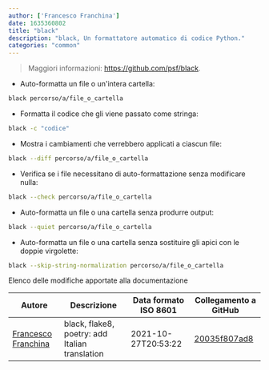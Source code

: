 ```yaml
---
author: ['Francesco Franchina']
date: 1635360802
title: "black"
description: "black, Un formattatore automatico di codice Python."
categories: "common"
---
```

> Maggiori informazioni: <https://github.com/psf/black>.

- Auto-formatta un file o un'intera cartella:

```bash
black percorso/a/file_o_cartella
```

- Formatta il codice che gli viene passato come stringa:

```bash
black -c "codice"
```

- Mostra i cambiamenti che verrebbero applicati a ciascun file:

```bash
black --diff percorso/a/file_o_cartella
```

- Verifica se i file necessitano di auto-formattazione senza modificare nulla:

```bash
black --check percorso/a/file_o_cartella
```

- Auto-formatta un file o una cartella senza produrre output:

```bash
black --quiet percorso/a/file_o_cartella
```

- Auto-formatta un file o una cartella senza sostituire gli apici con le doppie virgolette:

```bash
black --skip-string-normalization percorso/a/file_o_cartella
```
Elenco delle modifiche apportate alla documentazione


Autore | Descrizione | Data formato ISO 8601 | Collegamento a GitHub
------|-----|-----|-----
[Francesco Franchina](mailto:cescus92@gmail.com) | black, flake8, poetry: add Italian translation | 2021-10-27T20:53:22 | [20035f807ad8](https://github.com/tldr-pages/tldr/commit/20035f807ad8f42aadad352e8818c975b3f4b7da)


